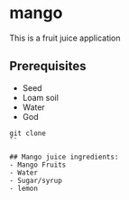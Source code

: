 # mango
This is a fruit juice application

## Prerequisites
- Seed
- Loam soil
- Water
- God

```
git clone
``

## Mango juice ingredients:
- Mango Fruits
- Water
- Sugar/syrup
- lemon
